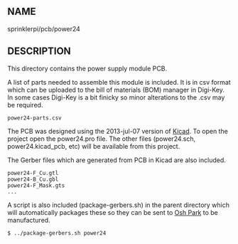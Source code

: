 
NAME
----

sprinklerpi/pcb/power24

DESCRIPTION
-----------

This directory contains the power supply module PCB.

A list of parts needed to assemble this module is included.
It is in csv format which can be uploaded to the bill of materials (BOM)
manager in Digi-Key.  In some cases Digi-Key is a bit finicky so minor
alterations to the .csv may be required.

    power24-parts.csv

The PCB was designed using the 2013-jul-07 version of [Kicad][kicad].
To open the project open the power24.pro file.
The other files (power24.sch, power24.kicad_pcb, etc) will be available
from this project.

  [kicad]: http://www.kicad-pcb.org/

The Gerber files which are generated from PCB in Kicad are also included.

    power24-F_Cu.gtl
    power24-B_Cu.gbl
    power24-F_Mask.gts
    ...
  
A script is also included (package-gerbers.sh) in the parent directory
which will automatically packages these so they can be sent to
[Osh Park][osh] to be manufactured.

    $ ../package-gerbers.sh power24

  [osh]: http://www.oshpark.com

